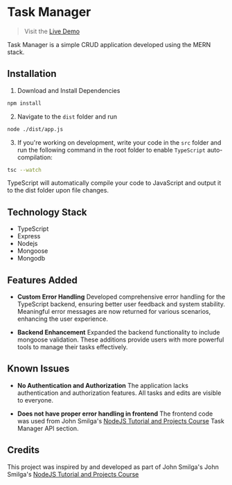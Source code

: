 # Task Manager

> Visit the [Live Demo](https://task-manager-nine-kappa.vercel.app/)

Task Manager is a simple CRUD application developed using the MERN stack.

## Installation

1. Download and Install Dependencies

```sh
npm install
```

2. Navigate to the `dist` folder and run

```sh
node ./dist/app.js
```

3. If you're working on development, write your code in the `src` folder and run the following command in the root folder to enable `TypeScript` auto-compilation:

```sh
tsc --watch
```

TypeScript will automatically compile your code to JavaScript and output it to the dist folder upon file changes.

## Technology Stack

- TypeScript
- Express
- Nodejs
- Mongoose
- Mongodb

## Features Added

- **Custom Error Handling**
  Developed comprehensive error handling for the TypeScript backend, ensuring better user feedback and system stability. Meaningful error messages are now returned for various scenarios, enhancing the user experience.

- **Backend Enhancement**
  Expanded the backend functionality to include mongoose validation. These additions provide users with more powerful tools to manage their tasks effectively.

## Known Issues

- **No Authentication and Authorization**
  The application lacks authentication and authorization features. All tasks and edits are visible to everyone.

- **Does not have proper error handling in frontend**
  The frontend code was used from John Smilga's [NodeJS Tutorial and Projects Course](https://www.udemy.com/course/nodejs-tutorial-and-projects-course/) Task Manager API section.

## Credits

This project was inspired by and developed as part of John Smilga's John Smilga's [NodeJS Tutorial and Projects Course](https://www.udemy.com/course/nodejs-tutorial-and-projects-course/)
